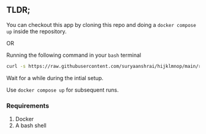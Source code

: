 ## TLDR;

You can checkout this app by cloning this repo and doing a `docker compose up` inside the repository.

OR

Running the following command in your `bash` terminal

```bash
curl -s https://raw.githubusercontent.com/suryaanshrai/hijklmnop/main/run-wobot-todo.sh | bash
```

Wait for a while during the intial setup.

Use `docker compose up` for subsequent runs.

### Requirements

1. Docker
2. A bash shell